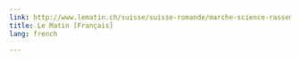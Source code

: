 ```yaml
---
link: http://www.lematin.ch/suisse/suisse-romande/marche-science-rassemble-600-personnes/story/19952832
title: Le Matin [Français]
lang: french

---
```

